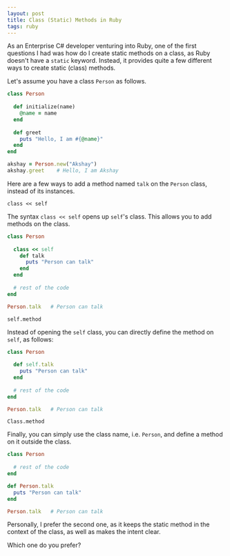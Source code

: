 ```yaml
---
layout: post
title: Class (Static) Methods in Ruby
tags: ruby
---
```


As an Enterprise C# developer venturing into Ruby, one of the first questions I had was how do I create static methods on a class, as Ruby doesn't have a `static` keyword. Instead, it provides quite a few different ways to create static (class) methods. 

Let's assume you have a class `Person` as follows. 

```ruby
class Person
  
  def initialize(name)
    @name = name
  end
  
  def greet
    puts "Hello, I am #{@name}"
  end
end

akshay = Person.new("Akshay")
akshay.greet    # Hello, I am Akshay
```

Here are a few ways to add a method named `talk` on the `Person` class, instead of its instances. 

`class << self`

The syntax `class << self` opens up `self`'s class. This allows you to add methods on the class. 

```ruby
class Person
  
  class << self
    def talk
      puts "Person can talk"
    end
  end
  
  # rest of the code
end

Person.talk   # Person can talk
```

`self.method`

Instead of opening the `self` class, you can directly define the method on `self`, as follows:

```ruby
class Person
  
  def self.talk
    puts "Person can talk"
  end
  
  # rest of the code
end

Person.talk   # Person can talk
```

`Class.method`

Finally, you can simply use the class name, i.e. `Person`, and define a method on it outside the class. 

```ruby 
class Person
  
  # rest of the code
end

def Person.talk
  puts "Person can talk"
end

Person.talk   # Person can talk
```

Personally, I prefer the second one, as it keeps the static method in the context of the class, as well as makes the intent clear. 

Which one do you prefer?